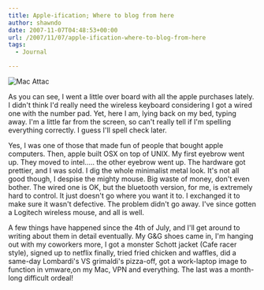 ```yaml
---
title: Apple-ification; Where to blog from here
author: shawndo
date: 2007-11-07T04:48:53+00:00
url: /2007/11/07/apple-ification-where-to-blog-from-here
tags:
  - Journal

---
```

![Mac Attac](/images/2007/11/20071106_applestuff-sm.jpg)

As you can see, I went a little over board with all the apple purchases lately. I didn't think I'd really need the wireless keyboard considering I got a wired one with the number pad. Yet, here I am, lying back on my bed, typing away. I'm a little far from the screen, so can't really tell if I'm spelling everything correctly. I guess I'll spell check later.

Yes, I was one of those that made fun of people that bought apple computers. Then, apple built OSX on top of UNIX. My first eyebrow went up. They moved to intel..... the other eyebrow went up. The hardware got prettier, and I was sold. I dig the whole minimalist metal look. It's not all good though, I despise the mighty mouse. Big waste of money, don't even bother. The wired one is OK, but the bluetooth version, for me, is extremely hard to control. It just doesn't go where you want it to. I exchanged it to make sure it wasn't defective. The problem didn't go away. I've since gotten a Logitech wireless mouse, and all is well.

A few things have happened since the 4th of July, and I'll get around to writing about them in detail eventually. My G&G shoes came in, I'm hanging out with my coworkers more, I got a monster Schott jacket (Cafe racer style), signed up to netflix finally, tried fried chicken and waffles, did a same-day Lombardi's VS grimaldi's pizza-off, got a work-laptop image to function in vmware,on my Mac, VPN and everything. The last was a month-long difficult ordeal!
